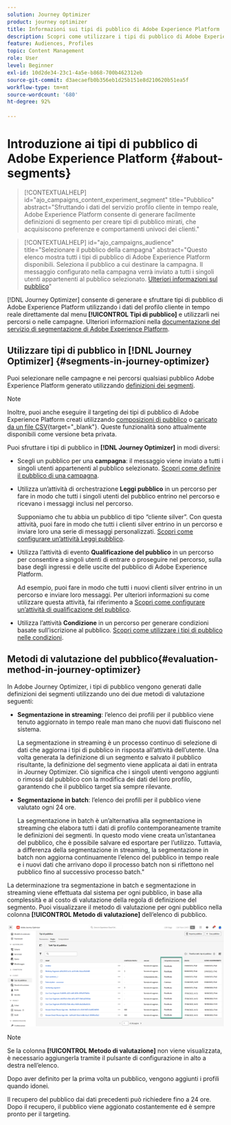 ```yaml
---
solution: Journey Optimizer
product: journey optimizer
title: Informazioni sui tipi di pubblico di Adobe Experience Platform
description: Scopri come utilizzare i tipi di pubblico di Adobe Experience Platform
feature: Audiences, Profiles
topic: Content Management
role: User
level: Beginner
exl-id: 10d2de34-23c1-4a5e-b868-700b462312eb
source-git-commit: d3aecaefb0b356eb1d25b151e8d210620b51ea5f
workflow-type: tm+mt
source-wordcount: '680'
ht-degree: 92%

---
```


# Introduzione ai tipi di pubblico di Adobe Experience Platform {#about-segments}

>[!CONTEXTUALHELP]
>id="ajo_campaigns_content_experiment_segment"
>title="Pubblico"
>abstract="Sfruttando i dati del servizio profilo cliente in tempo reale, Adobe Experience Platform consente di generare facilmente definizioni di segmento per creare tipi di pubblico mirati, che acquisiscono preferenze e comportamenti univoci dei clienti."

>[!CONTEXTUALHELP]
>id="ajo_campaigns_audience"
>title="Selezionare il pubblico della campagna"
>abstract="Questo elenco mostra tutti i tipi di pubblico di Adobe Experience Platform disponibili. Seleziona il pubblico a cui destinare la campagna. Il messaggio configurato nella campagna verrà inviato a tutti i singoli utenti appartenenti al pubblico selezionato. [Ulteriori informazioni sul pubblico](../audience/about-audiences.md)"

[!DNL Journey Optimizer] consente di generare e sfruttare tipi di pubblico di Adobe Experience Platform utilizzando i dati del profilo cliente in tempo reale direttamente dal menu **[!UICONTROL Tipi di pubblico]** e utilizzarli nei percorsi o nelle campagne. Ulteriori informazioni nella [documentazione del servizio di segmentazione di Adobe Experience Platform](https://experienceleague.adobe.com/docs/experience-platform/segmentation/home.html?lang=it).

## Utilizzare tipi di pubblico in [!DNL Journey Optimizer] {#segments-in-journey-optimizer}

Puoi selezionare nelle campagne e nei percorsi qualsiasi pubblico Adobe Experience Platform generato utilizzando [definizioni dei segmenti](../audience/creating-a-segment-definition.md).

>[!NOTE]
>
>Inoltre, puoi anche eseguire il targeting dei tipi di pubblico di Adobe Experience Platform creati utilizzando [composizioni di pubblico](../audience/get-started-audience-orchestration.md) o [caricato da un file CSV](https://experienceleague.adobe.com/docs/experience-platform/segmentation/ui/overview.html#import-audience){target="_blank"}. Queste funzionalità sono attualmente disponibili come versione beta privata.

Puoi sfruttare i tipi di pubblico in **[!DNL Journey Optimizer]** in modi diversi:

* Scegli un pubblico per una **campagna**: il messaggio viene inviato a tutti i singoli utenti appartenenti al pubblico selezionato. [Scopri come definire il pubblico di una campagna](../campaigns/create-campaign.md#define-the-audience-audience).

* Utilizza un’attività di orchestrazione **Leggi pubblico** in un percorso per fare in modo che tutti i singoli utenti del pubblico entrino nel percorso e ricevano i messaggi inclusi nel percorso.

  Supponiamo che tu abbia un pubblico di tipo “cliente silver”. Con questa attività, puoi fare in modo che tutti i clienti silver entrino in un percorso e inviare loro una serie di messaggi personalizzati. [Scopri come configurare un’attività Leggi pubblico](../building-journeys/read-audience.md#configuring-segment-trigger-activity).

* Utilizza l’attività di evento **Qualificazione del pubblico** in un percorso per consentire a singoli utenti di entrare o proseguire nel percorso, sulla base degli ingressi e delle uscite del pubblico di Adobe Experience Platform.

  Ad esempio, puoi fare in modo che tutti i nuovi clienti silver entrino in un percorso e inviare loro messaggi. Per ulteriori informazioni su come utilizzare questa attività, fai riferimento a [Scopri come configurare un’attività di qualificazione del pubblico](../building-journeys/audience-qualification-events.md).

* Utilizza l’attività **Condizione** in un percorso per generare condizioni basate sull’iscrizione al pubblico. [Scopri come utilizzare i tipi di pubblico nelle condizioni](../building-journeys/condition-activity.md#using-a-segment).

## Metodi di valutazione del pubblico{#evaluation-method-in-journey-optimizer}

In Adobe Journey Optimizer, i tipi di pubblico vengono generati dalle definizioni dei segmenti utilizzando uno dei due metodi di valutazione seguenti:

* **Segmentazione in streaming**: l’elenco dei profili per il pubblico viene tenuto aggiornato in tempo reale man mano che nuovi dati fluiscono nel sistema.

  La segmentazione in streaming è un processo continuo di selezione di dati che aggiorna i tipi di pubblico in risposta all’attività dell’utente. Una volta generata la definizione di un segmento e salvato il pubblico risultante, la definizione del segmento viene applicata ai dati in entrata in Journey Optimizer. Ciò significa che i singoli utenti vengono aggiunti o rimossi dal pubblico con la modifica dei dati del loro profilo, garantendo che il pubblico target sia sempre rilevante.

* **Segmentazione in batch**: l’elenco dei profili per il pubblico viene valutato ogni 24 ore.

  La segmentazione in batch è un’alternativa alla segmentazione in streaming che elabora tutti i dati di profilo contemporaneamente tramite le definizioni dei segmenti. In questo modo viene creata un’istantanea del pubblico, che è possibile salvare ed esportare per l’utilizzo. Tuttavia, a differenza della segmentazione in streaming, la segmentazione in batch non aggiorna continuamente l’elenco del pubblico in tempo reale e i nuovi dati che arrivano dopo il processo batch non si riflettono nel pubblico fino al successivo processo batch.&quot;

La determinazione tra segmentazione in batch e segmentazione in streaming viene effettuata dal sistema per ogni pubblico, in base alla complessità e al costo di valutazione della regola di definizione del segmento. Puoi visualizzare il metodo di valutazione per ogni pubblico nella colonna **[!UICONTROL Metodo di valutazione]** dell’elenco di pubblico.

![](assets/evaluation-method.png)

>[!NOTE]
>
>Se la colonna **[!UICONTROL Metodo di valutazione]** non viene visualizzata, è necessario aggiungerla tramite il pulsante di configurazione in alto a destra nell’elenco.

Dopo aver definito per la prima volta un pubblico, vengono aggiunti i profili quando idonei.

Il recupero del pubblico dai dati precedenti può richiedere fino a 24 ore. Dopo il recupero, il pubblico viene aggionato costantemente ed è sempre pronto per il targeting.
